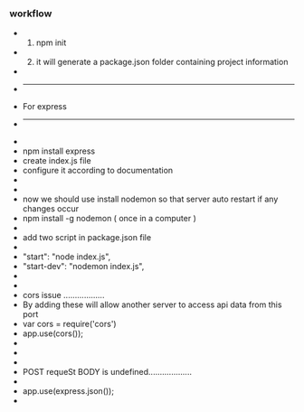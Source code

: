 ### workflow

 * 1. npm init
 * 2. it will generate a package.json folder containing project information
 * 
 * --------------------
 * For express    
 * --------------------
 * 
 * npm install express
 * create index.js file
 * configure it according to documentation
 * 
 * 
 * now we should use install nodemon so that server auto restart if any changes occur
 * npm install -g nodemon ( once in a computer )
 * 
 * add two script in package.json file
 * 
 * "start": "node index.js",
 * "start-dev": "nodemon index.js",
 * 
 * 
 *  cors issue ..................
 *  By adding these will allow another server to access api data from this port
 *  var cors = require('cors')
 *  app.use(cors());
 * 
 * 
 * 
 * POST requeSt BODY is undefined...................
 * 
 * app.use(express.json());
 * 
